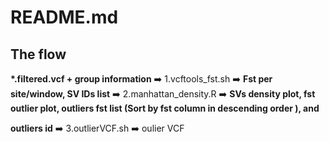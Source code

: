 # README.md
## The flow
**\*.filtered.vcf + group information** ➡️ 1.vcftools_fst.sh ➡️ **Fst per site/window, SV IDs list** ➡️ 2.manhattan_density.R ➡️ **SVs density plot, fst outlier plot, outliers fst list (Sort by fst column in descending order ), and** 

**outliers id** ➡️ 3.outlierVCF.sh ➡️ oulier VCF
